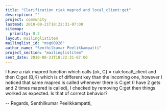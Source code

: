 ```yaml
---
title: "Clarification riak mapred and local_client:get"
description: ""
project: community
lastmod: 2010-08-21T18:22:31-07:00
sitemap:
  priority: 0.2
layout: mailinglistitem
mailinglist_id: "msg00926"
author_name: "Senthilkumar Peelikkampatti"
project_section: "mailinglistitem"
sent_date: 2010-08-21T18:22:31-07:00
---
```



I have a riak mapred function which calls {ok, C} = riak:local\\_client and
then C:get (B,K) which is of different key than the incoming one,
however I noticed that same mapred is called whenever there is C:get (I have
2 gets and 2 times mapred is called), I checked by removing C:get then
things worked as expected. Is that of correct behavior?

-- 
Regards,
Senthilkumar Peelikkampatti,
